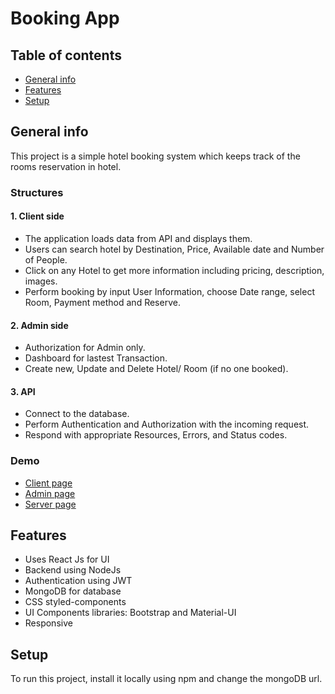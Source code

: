 # Booking App

## Table of contents
* [General info](#general-info)
* [Features](#features)
* [Setup](#setup)

## General info
This project is a simple hotel booking system which keeps track of the rooms reservation in hotel.<br/>

### Structures
#### 1. Client side
  - The application loads data from API and displays them.
  - Users can search hotel by Destination, Price, Available date and Number of People.
  - Click on any Hotel to get more information including pricing, description, images.
  - Perform booking by input User Information, choose Date range, select Room, Payment method and Reserve.
#### 2. Admin side
  - Authorization for Admin only.
  - Dashboard for lastest Transaction.
  - Create new, Update and Delete Hotel/ Room (if no one booked).
#### 3. API
  - Connect to the database.
  - Perform Authentication and Authorization with the incoming request.
  - Respond with appropriate Resources, Errors, and Status codes.
### Demo
- [Client page](https://booking-client.onrender.com)  
- [Admin page](https://booking-admin.onrender.com)
- [Server page](https://booking-server.onrender.com)

## Features
* Uses React Js for UI
* Backend using NodeJs
* Authentication using JWT
* MongoDB for database
* CSS styled-components
* UI Components libraries: Bootstrap and Material-UI
* Responsive
 	
## Setup
To run this project, install it locally using npm and change the mongoDB url.

